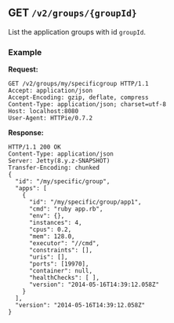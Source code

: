 ## GET `/v2/groups/{groupId}`

List the application groups with id `groupId`.

### Example

**Request:**

```
GET /v2/groups/my/specificgroup HTTP/1.1
Accept: application/json
Accept-Encoding: gzip, deflate, compress
Content-Type: application/json; charset=utf-8
Host: localhost:8080
User-Agent: HTTPie/0.7.2
```

**Response:**

```
HTTP/1.1 200 OK
Content-Type: application/json
Server: Jetty(8.y.z-SNAPSHOT)
Transfer-Encoding: chunked
{
  "id": "/my/specific/group",
  "apps": [
    {
      "id": "/my/specific/group/app1",
      "cmd": "ruby app.rb",
      "env": {},
      "instances": 4,
      "cpus": 0.2,
      "mem": 128.0,
      "executor": "//cmd",
      "constraints": [],
      "uris": [],
      "ports": [19970],
      "container": null,
      "healthChecks": [ ],
      "version": "2014-05-16T14:39:12.058Z"
    }
  ],
  "version": "2014-05-16T14:39:12.058Z"
}
```
